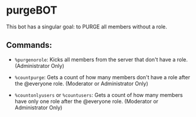 # purgeBOT

This bot has a singular goal: to PURGE all members without a role. 

## Commands:

- `%purgenorole`: Kicks all members from the server that don't have a role. (Administrator Only)

- `%countpurge`: Gets a count of how many members don't have a role after the @everyone role. (Moderator or Administrator Only)

- `%countonlyusers` or `%countusers`: Gets a count of how many members have only one role after the @everyone role. (Moderator or Administrator Only)
